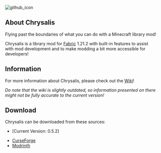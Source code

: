 ![github_icon](images/mod_icon.png)

## **About Chrysalis**

Flying past the boundaries of what you can do with a Minecraft library mod!

Chrysalis is a library mod for [Fabric](https://fabricmc.net) 1.21.2 with built-in features to assist with mod development and to make modding a bit more accessible for developers!

## **Information**

For more information about Chrysalis, please check out the [Wiki](https://github.com/Sydokiddo/chrysalis/wiki)!

_Do note that the wiki is slightly outdated, so information presented on there might not be fully accurate to the current version!_

## **Download**

Chrysalis can be downloaded from these sources:

- [Current Version: 0.5.2]

* [CurseForge](https://www.curseforge.com/minecraft/mc-mods/chrysalis)
* [Modrinth](https://modrinth.com/mod/chrysalis)
